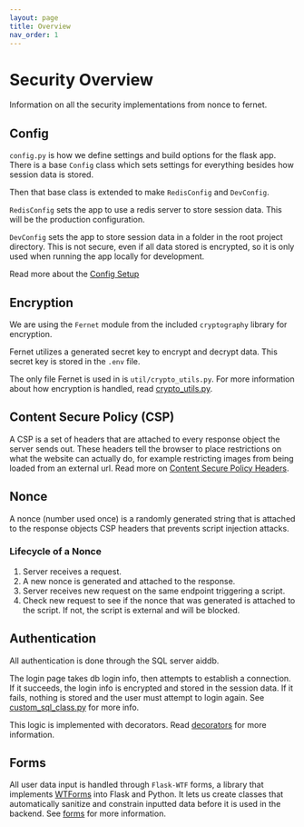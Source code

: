 ```yaml
---
layout: page
title: Overview
nav_order: 1
---
```


# Security Overview

Information on all the security implementations from nonce to fernet.

## Config

`config.py` is how we define settings and build options for the flask app. There is a base `Config` class which sets settings for everything besides how session data is stored.

Then that base class is extended to make `RedisConfig` and `DevConfig`.

`RedisConfig` sets the app to use a redis server to store session data. This will be the production configuration.

`DevConfig` sets the app to store session data in a folder in the root project directory. This is not secure, even if all data stored is encrypted, so it is only used when running the app locally for development.

Read more about the [Config Setup](#)

## Encryption

We are using the `Fernet` module from the included `cryptography` library for encryption.

Fernet utilizes a generated secret key to encrypt and decrypt data. This secret key is stored in the `.env` file.

The only file Fernet is used in is `util/crypto_utils.py`. For more information about how encryption is handled, read [crypto_utils.py](#).

## Content Secure Policy (CSP)

A CSP is a set of headers that are attached to every response object the server sends out. These headers tell the browser to place restrictions on what the website can actually do, for example restricting images from being loaded from an external url. Read more on [Content Secure Policy Headers](csp.md).

## Nonce

A nonce (number used once) is a randomly generated string that is attached to the response objects CSP headers that prevents script injection attacks.

### Lifecycle of a Nonce

1. Server receives a request.
2. A new nonce is generated and attached to the response.
3. Server receives new request on the same endpoint triggering a script.
4. Check new request to see if the nonce that was generated is attached to the script. If not, the script is external and will be blocked.

## Authentication

All authentication is done through the SQL server aiddb. 

The login page takes db login info, then attempts to establish a connection. If it succeeds, the login info is encrypted and stored in the session data. If it fails, nothing is stored and the user must attempt to login again. See [custom_sql_class.py](#) for more info.

This logic is implemented with decorators. Read [decorators](#) for more information.

## Forms

All user data input is handled through `Flask-WTF` forms, a library that implements [WTForms](https://wtforms.readthedocs.io/en/3.2.x/) into Flask and Python. It lets us create classes that automatically sanitize and constrain inputted data before it is used in the backend. See [forms](#) for more information.
